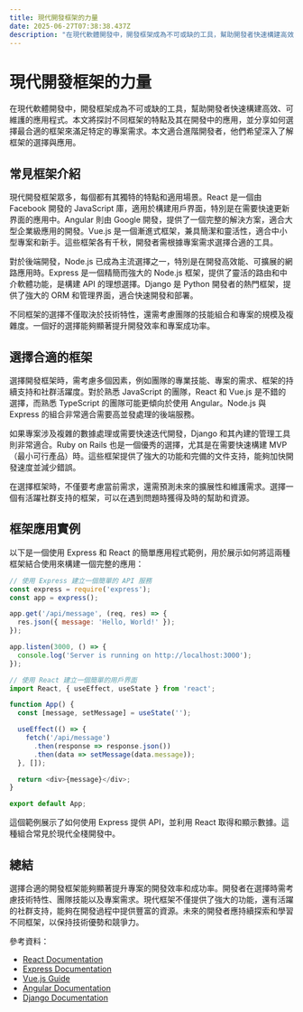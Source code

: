 ```yaml
---
title: 現代開發框架的力量
date: 2025-06-27T07:38:38.437Z
description: "在現代軟體開發中，開發框架成為不可或缺的工具，幫助開發者快速構建高效、可維護的應用程式。本文將探討不同框架的特點及其在開發中的應用，並分享如何選擇最合適的框架來滿足特定的專案需求。本文適合進階開發者，他們希望深入了解框架的選擇與應用。"
---
```


# 現代開發框架的力量

在現代軟體開發中，開發框架成為不可或缺的工具，幫助開發者快速構建高效、可維護的應用程式。本文將探討不同框架的特點及其在開發中的應用，並分享如何選擇最合適的框架來滿足特定的專案需求。本文適合進階開發者，他們希望深入了解框架的選擇與應用。

## 常見框架介紹

現代開發框架眾多，每個都有其獨特的特點和適用場景。React 是一個由 Facebook 開發的 JavaScript 庫，適用於構建用戶界面，特別是在需要快速更新界面的應用中。Angular 則由 Google 開發，提供了一個完整的解決方案，適合大型企業級應用的開發。Vue.js 是一個漸進式框架，兼具簡潔和靈活性，適合中小型專案和新手。這些框架各有千秋，開發者需根據專案需求選擇合適的工具。

對於後端開發，Node.js 已成為主流選擇之一，特別是在開發高效能、可擴展的網路應用時。Express 是一個精簡而強大的 Node.js 框架，提供了靈活的路由和中介軟體功能，是構建 API 的理想選擇。Django 是 Python 開發者的熱門框架，提供了強大的 ORM 和管理界面，適合快速開發和部署。

不同框架的選擇不僅取決於技術特性，還需考慮團隊的技能組合和專案的規模及複雜度。一個好的選擇能夠顯著提升開發效率和專案成功率。

## 選擇合適的框架

選擇開發框架時，需考慮多個因素，例如團隊的專業技能、專案的需求、框架的持續支持和社群活躍度。對於熟悉 JavaScript 的團隊，React 和 Vue.js 是不錯的選擇，而熟悉 TypeScript 的團隊可能更傾向於使用 Angular。Node.js 與 Express 的組合非常適合需要高並發處理的後端服務。

如果專案涉及複雜的數據處理或需要快速迭代開發，Django 和其內建的管理工具則非常適合。Ruby on Rails 也是一個優秀的選擇，尤其是在需要快速構建 MVP（最小可行產品）時。這些框架提供了強大的功能和完備的文件支持，能夠加快開發速度並減少錯誤。

在選擇框架時，不僅要考慮當前需求，還需預測未來的擴展性和維護需求。選擇一個有活躍社群支持的框架，可以在遇到問題時獲得及時的幫助和資源。

## 框架應用實例

以下是一個使用 Express 和 React 的簡單應用程式範例，用於展示如何將這兩種框架結合使用來構建一個完整的應用：

```javascript
// 使用 Express 建立一個簡單的 API 服務
const express = require('express');
const app = express();

app.get('/api/message', (req, res) => {
  res.json({ message: 'Hello, World!' });
});

app.listen(3000, () => {
  console.log('Server is running on http://localhost:3000');
});
```

```javascript
// 使用 React 建立一個簡單的用戶界面
import React, { useEffect, useState } from 'react';

function App() {
  const [message, setMessage] = useState('');

  useEffect(() => {
    fetch('/api/message')
      .then(response => response.json())
      .then(data => setMessage(data.message));
  }, []);

  return <div>{message}</div>;
}

export default App;
```

這個範例展示了如何使用 Express 提供 API，並利用 React 取得和顯示數據。這種組合常見於現代全棧開發中。

## 總結

選擇合適的開發框架能夠顯著提升專案的開發效率和成功率。開發者在選擇時需考慮技術特性、團隊技能以及專案需求。現代框架不僅提供了強大的功能，還有活躍的社群支持，能夠在開發過程中提供豐富的資源。未來的開發者應持續探索和學習不同框架，以保持技術優勢和競爭力。

參考資料：
- [React Documentation](https://reactjs.org/)
- [Express Documentation](https://expressjs.com/)
- [Vue.js Guide](https://vuejs.org/)
- [Angular Documentation](https://angular.io/)
- [Django Documentation](https://www.djangoproject.com/)